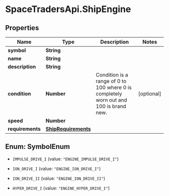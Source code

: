 # SpaceTradersApi.ShipEngine

## Properties

Name | Type | Description | Notes
------------ | ------------- | ------------- | -------------
**symbol** | **String** |  | 
**name** | **String** |  | 
**description** | **String** |  | 
**condition** | **Number** | Condition is a range of 0 to 100 where 0 is completely worn out and 100 is brand new. | [optional] 
**speed** | **Number** |  | 
**requirements** | [**ShipRequirements**](ShipRequirements.md) |  | 



## Enum: SymbolEnum


* `IMPULSE_DRIVE_I` (value: `"ENGINE_IMPULSE_DRIVE_I"`)

* `ION_DRIVE_I` (value: `"ENGINE_ION_DRIVE_I"`)

* `ION_DRIVE_II` (value: `"ENGINE_ION_DRIVE_II"`)

* `HYPER_DRIVE_I` (value: `"ENGINE_HYPER_DRIVE_I"`)




